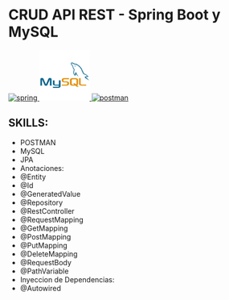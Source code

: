 #	CRUD API REST - Spring Boot y MySQL

<a href="https://spring.io/" target="_blank" rel="noreferrer"> <img src="https://www.vectorlogo.zone/logos/springio/springio-icon.svg" alt="spring" width="100" height="100"/> </a>
<a href="https://www.mysql.com/" target="_blank" rel="noreferrer"> <img src="https://raw.githubusercontent.com/devicons/devicon/master/icons/mysql/mysql-original-wordmark.svg" alt="mysql" width="100" height="100"/> </a> 
<a href="https://postman.com" target="_blank" rel="noreferrer"> <img src="https://www.vectorlogo.zone/logos/getpostman/getpostman-icon.svg" alt="postman" width="100" height="100"/> </a>



##	SKILLS:
*	POSTMAN
*	MySQL
*	JPA
*	Anotaciones:
*	@Entity
*	@Id
*	@GeneratedValue
*	@Repository
*	@RestController
*	@RequestMapping
*	@GetMapping
*	@PostMapping
*	@PutMapping
*	@DeleteMapping
*	@RequestBody
*	@PathVariable
*	Inyeccion de Dependencias:
*	@Autowired